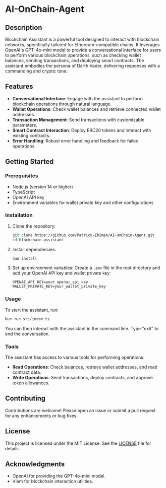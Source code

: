 # AI-OnChain-Agent

## Description

Blockchain Assistant is a powerful tool designed to interact with blockchain networks, specifically tailored for Ethereum-compatible chains. It leverages OpenAI's GPT-4o-mini model to provide a conversational interface for users to perform various blockchain operations, such as checking wallet balances, sending transactions, and deploying smart contracts. The assistant embodies the persona of Darth Vader, delivering responses with a commanding and cryptic tone.

## Features

- **Conversational Interface**: Engage with the assistant to perform blockchain operations through natural language.
- **Wallet Operations**: Check wallet balances and retrieve connected wallet addresses.
- **Transaction Management**: Send transactions with customizable parameters.
- **Smart Contract Interaction**: Deploy ERC20 tokens and interact with existing contracts.
- **Error Handling**: Robust error handling and feedback for failed operations.

## Getting Started

### Prerequisites

- Node.js (version 14 or higher)
- TypeScript
- OpenAI API key
- Environment variables for wallet private key and other configurations

### Installation

1. Clone the repository:

   ```bash
   git clone https://github.com/Patrick-Ehimen/AI-OnChain-Agent.git
   cd blockchain-assistant
   ```

2. Install dependencies:

   ```bash
   bun install
   ```

3. Set up environment variables:
   Create a `.env` file in the root directory and add your OpenAI API key and wallet private key:
   ```plaintext
   OPENAI_API_KEY=your_openai_api_key
   WALLET_PRIVATE_KEY=your_wallet_private_key
   ```

### Usage

To start the assistant, run:

```bash
bun run src/index.ts
```

You can then interact with the assistant in the command line. Type "exit" to end the conversation.

### Tools

The assistant has access to various tools for performing operations:

- **Read Operations**: Check balances, retrieve wallet addresses, and read contract data.
- **Write Operations**: Send transactions, deploy contracts, and approve token allowances.

## Contributing

Contributions are welcome! Please open an issue or submit a pull request for any enhancements or bug fixes.

## License

This project is licensed under the MIT License. See the [LICENSE](LICENSE) file for details.

## Acknowledgments

- OpenAI for providing the GPT-4o-mini model.
- Viem for blockchain interaction utilities.
